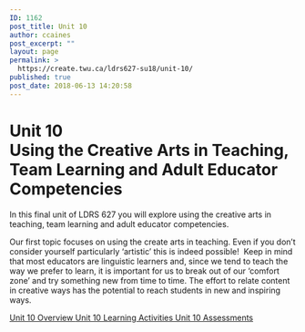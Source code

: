 ```yaml
---
ID: 1162
post_title: Unit 10
author: ccaines
post_excerpt: ""
layout: page
permalink: >
  https://create.twu.ca/ldrs627-su18/unit-10/
published: true
post_date: 2018-06-13 14:20:58
---
```

<!--themify_builder_static--><h1>Unit 10<br />Using the Creative Arts in Teaching, Team Learning and Adult Educator Competencies</h1>
 <p>In this final unit of LDRS 627 you will explore using the creative arts in teaching, team learning and adult educator competencies.</p> <p>Our first topic focuses on using the create arts in teaching. Even if you don’t consider yourself particularly ‘artistic’ this is indeed possible!  Keep in mind that most educators are linguistic learners and, since we tend to teach the way we prefer to learn, it is important for us to break out of our ‘comfort zone’ and try something new from time to time. The effort to relate content in creative ways has the potential to reach students in new and inspiring ways.</p>
 
 <a href="https://create.twu.ca/ldrs627-su18/unit-10-overview/"> Unit 10 Overview </a> <a href="https://create.twu.ca/ldrs627-su18/unit-10-topics/"> Unit 10 Learning Activities </a> <a href="https://create.twu.ca/ldrs627-su18/unit-10-learning-activities/"> Unit 10 Assessments </a><!--/themify_builder_static-->